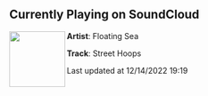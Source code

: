 ## Currently Playing on SoundCloud

[<img align="left" width="100" src="https://i1.sndcdn.com/artworks-YGEWxM32aPtJlHz1-IYTyXg-t500x500.jpg">](https://soundcloud.com/floatingsea/street-hoops-2)

**Artist**: Floating Sea 

**Track**: Street Hoops

Last updated at 12/14/2022 19:19
